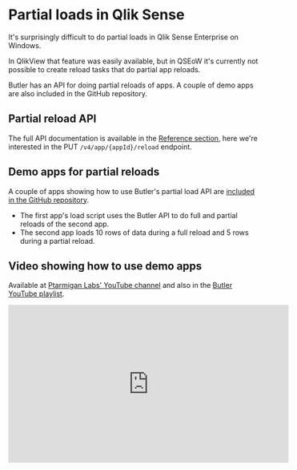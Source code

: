 # Partial loads in Qlik Sense

It's surprisingly difficult to do partial loads in Qlik Sense Enterprise on Windows.

In QlikView that feature was easily available, but in QSEoW it's currently not possible to create reload tasks that do partial app reloads.

Butler has an API for doing partial reloads of apps.
A couple of demo apps are also included in the GitHub repository.

## Partial reload API

The full API documentation is available in the [Reference section](/docs/reference/rest-api-1/?operationsSorter=alpha), here we're interested in the PUT `/v4/app/{appId}/reload` endpoint.

## Demo apps for partial reloads

A couple of apps showing how to use Butler's partial load API are [included in the GitHub repository](https://github.com/ptarmiganlabs/butler/tree/master/docs/sense_apps).

- The first app's load script uses the Butler API to do full and partial reloads of the second app.
- The second app loads 10 rows of data during a full reload and 5 rows during a partial reload.

<ResponsiveImage 
  src="/img/examples/butler-demo-partial-reload-1.png" 
  alt="Partial app reloads using Butler"
  caption="Demo showing full and partial app reloads using Butler API"
  maxWidth="800px"
/>

## Video showing how to use demo apps

Available at [Ptarmigan Labs' YouTube channel](https://www.youtube.com/channel/UCpQblhippq-KfWkXEEYFHTQ) and also in the [Butler YouTube playlist](https://www.youtube.com/playlist?list=PLUuyY5OOOsz3XX5YT2QEwa7dzaBT1kOCP).

<iframe width="560" height="315" src="https://www.youtube.com/embed/0xh10ErPy6c" title="YouTube video player" frameborder="0" allow="accelerometer; autoplay; clipboard-write; encrypted-media; gyroscope; picture-in-picture" allowfullscreen></iframe>
